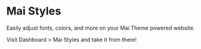 # Mai Styles

Easily adjust fonts, colors, and more on your Mai Theme powered website.

Visit Dashboard > Mai Styles and take it from there!
